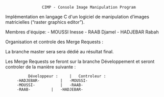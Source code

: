 					CIMP - Console Image Manipulation Program

Implémentation en langage C d'un logiciel de manipulation d’images matricielles (“raster graphics editor”).

Membres d'équipe: - MOUSSI Inesse
		  - RAAB Djamel
		  - HADJEBAR Rabah

Organisation et controle des Merge Requests :

La branche master sera sera dédié au résultat final.

Les Merge Requests se feront sur la branche Développement et seront controler de la manière suivante :

    	      Développeur :		|	Controleur :
	     -HADJEBAR-			|	-MOUSSI-
	     -MOUSSI- 	 		|	-RAAB-
	     -RAAB-			|	-HADJEBAR-
